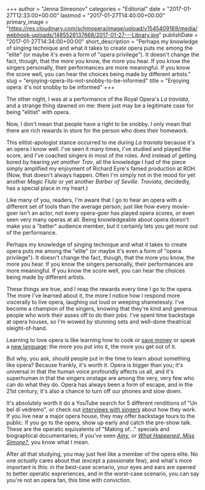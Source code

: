 +++
author = "Jenna Simeonov"
categories = "Editorial"
date = "2017-01-27T12:33:00+00:00"
lastmod = "2017-01-27T14:40:00+00:00"
primary_image = "https://res.cloudinary.com/schmopera/image/upload/v1545409169/media/webhook-uploads/1485526137668/2017-01-27---Library.jpg"
publishDate = "2017-01-27T14:34:00+00:00"
short_description = "Perhaps my knowledge of singing technique and what it takes to create opera puts me among the &quot;elite&quot; (or maybe it&#039;s even a form of &quot;opera privilege&quot;). It doesn&#039;t change the fact, though, that the more you know, the more you hear. If you know the singers personally, their performances are more meaningful. If you know the score well, you can hear the choices being made by different artists."
slug = "enjoying-opera-its-not-snobby-to-be-informed"
title = "Enjoying opera: it&#039;s not snobby to be informed"
+++

The other night, I was at a performance of the Royal Opera's *La traviata*, and a strange thing dawned on me: there just may be a legitimate case for being "elitist" with opera.

Now, I don't mean that people have a right to be snobby. I only mean that there are rich rewards in store for the person who does their homework.

This elitist-apologist stance occurred to me during *La traviata* because it's an opera I know well. I've seen it many times, I've studied and played the score, and I've coached singers in most of the roles. And instead of getting bored by hearing *yet another Trav*, all the knowledge I had of the piece simply amplified my enjoyment of Richard Eyre's famed production at ROH. (Now, that doesn't always happen. Often I'm simply not in the mood for yet another *Magic Flute* or yet another *Barber of Seville*. *Traviata*, decidedly, has a special place in my heart.)

Like many of you, readers, I'm aware that I go to hear an opera with a different set of tools than the average person; just like how every movie-goer isn't an actor, not every opera-goer has played opera scores, or even seen very many operas at all. Being knowledgeable about opera doesn't make you a "better" audience member, but it certainly lets you get more out of the performance.

Perhaps my knowledge of singing technique and what it takes to create opera puts me among the "elite" (or maybe it's even a form of "opera privilege"). It doesn't change the fact, though, that the more you know, the more you hear. If you know the singers personally, their performances are more meaningful. If you know the score well, you can hear the choices being made by different artists.

These things are true, and I reap the rewards every time I go to the opera. The more I've learned about it, the more I notice how I respond more viscerally to live opera, laughing out loud or weeping shamelessly. I've become a champion of the singers, knowing that they're kind and generous people who work their asses off to do their jobs. I've spent time backstage at opera houses, so I'm wowed by stunning sets and well-done theatrical sleight-of-hand.

Learning to love opera is like learning how to cook or [save money](/how-much-money-makes-an-artist/) or speak a [new language](/6-creative-ways-to-learn-a-language-affordably/): the more you put into it, the more you get out of it.

But why, you ask, should people put in the time to learn about something like opera? Because frankly, it's worth it. Opera is bigger than you; it's universal in that the human voice profoundly affects us all, and it's superhuman in that the singers onstage are among the very, very few who can do what they do. Opera has always been a form of escape, and in the 21st century, it's also a chance to turn off our phones and slow down.

It's absolutely worth it do a YouTube search for 5 different renditions of "Un bel dì vedremo", or check out [interviews with singers](https://www.youtube.com/channel/UCbNNVvl8UZY-3ghpG2YhTtg/videos) about how they work. If you live near a major opera house, they may offer backstage tours to the public. If you go to the opera, show up early and catch the pre-show talk. These are the operatic equivalents of "Making of..." specials and biographical documentaries; if you've seen [*Amy*](http://www.imdb.com/title/tt2870648/), or [*What Happened, Miss Simone?*](http://www.imdb.com/title/tt4284010/), you know what I mean.

After all that studying, you may just feel like a member of the opera elite. No one *actually* cares about that (except a passionate few), and what's more important is this: in the best-case scenario, your eyes and ears are opened to better operatic expreriences, and in the worst-case scenario, you can say you're not an opera fan, this time with conviction.
